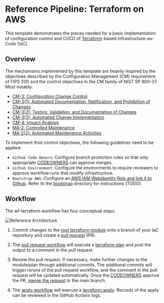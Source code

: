 # Reference Pipeline: Terraform on AWS

This template demonstrates the pieces needed for a basic implementation of configuration control and CI/CD of [Terraform](https://www.terraform.io/)-based Infrastructure-as-Code (IaC).

## Overview

The mechanisms implemented by this template are heavily inspired by the objectives described by the Configuration Management (CM) requirement of FIPS 200 and the control objectives in the CM family of NIST SP 800-37.  Most notably:

- [CM-3: Configuration Change Control](https://csf.tools/reference/nist-sp-800-53/r5/cm/cm-3/)
- [CM-3(1): Automated Documentation, Notification, and Prohibition of Changes](https://csf.tools/reference/nist-sp-800-53/r5/cm/cm-3/cm-3-1/)
- [CM-3(2): Testing, Validation, and Documentation of Changes](https://csf.tools/reference/nist-sp-800-53/r5/cm/cm-3/cm-3-2/)
- [CM-3(3): Automated Change Implementation](https://csf.tools/reference/nist-sp-800-53/r5/cm/cm-3/cm-3-3/)
- [CM-4: Impact Analysis](https://csf.tools/reference/nist-sp-800-53/r5/cm/cm-4/)
- [MA-2: Controlled Maintenance](https://csf.tools/reference/nist-sp-800-53/r5/ma/ma-2/)
- [MA-2(2): Automated Maintenance Activities](https://csf.tools/reference/nist-sp-800-53/r5/ma/ma-2/ma-2-2/)

To implement thse control objectives, the following guidelines need to be applied:

- `Github Code Owners`: Configure branch protection rules so that only appropriate [CODEOWNERS](https://docs.github.com/en/repositories/managing-your-repositorys-settings-and-features/customizing-your-repository/about-code-owners) can approve merges.
- `Github Environment`: Configure the environments to require reviewers to approve workflow runs that modify infrastructure.
- `Bootstrap AWS`: Configure an [AWS IAM WebIdentity Role and link it to Github](https://github.com/aws-actions/configure-aws-credentials).  Refer to the [bootstrap](bootstrap/) directory for instructions (TODO).

## Workflow

The wf-terraform workflow has four conceptual steps.

![Reference Architecture](../assets/img/architecture.png?raw=true)

1. Commit changes to the [root terraform module](https://www.terraform.io/language/modules) onto a branch of your IaC repository and create a [pull request](https://docs.github.com/en/pull-requests/collaborating-with-pull-requests/proposing-changes-to-your-work-with-pull-requests/about-pull-requests) (PR).  
   
2. The [pull request workflow](.github/workflows/tfpr.yml) will execute a [terraform plan](https://www.terraform.io/cli/commands/plan) and post the output to a comment in the pull request.

3. Review the pull request.  If necessary, make further changes to the module/plan through additional commits.  The additional commits will trigger reruns of the pull request workflow, and the comment in the pull request will be updated automatically.  Once the [CODEOWNERS](https://docs.github.com/en/repositories/managing-your-repositorys-settings-and-features/customizing-your-repository/about-code-owners) approve the PR, [merge the request](https://docs.github.com/en/pull-requests/collaborating-with-pull-requests/incorporating-changes-from-a-pull-request/merging-a-pull-request) to the main branch.

4. The [apply workflow](.github/workflows/tfmain.yml) will execute a [terraform apply](https://www.terraform.io/cli/commands/apply).  Records of the apply can be reviewed in the GitHub Actions logs.
